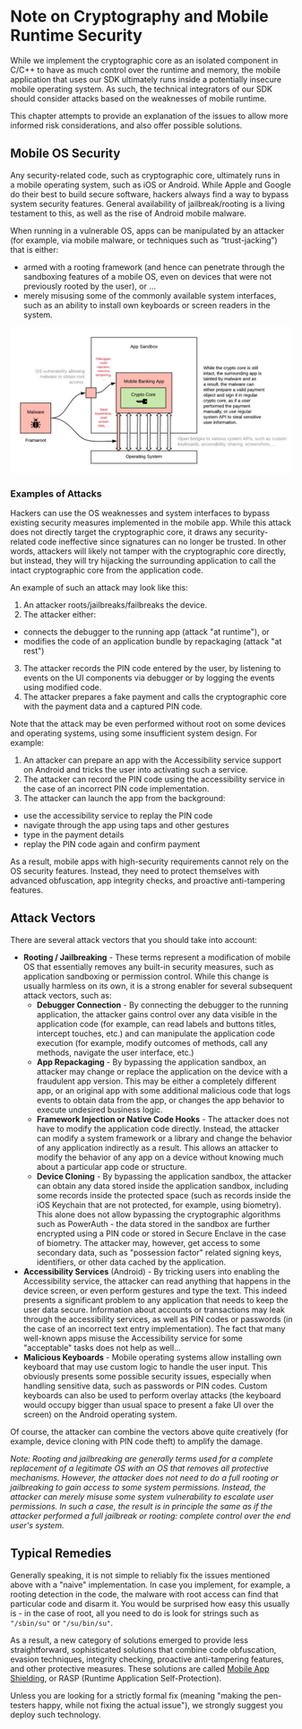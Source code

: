 # Note on Cryptography and Mobile Runtime Security

While we implement the cryptographic core as an isolated component in C/C++ to have as much control over the runtime and memory, the mobile application that uses our SDK ultimately runs inside a potentially insecure mobile operating system. As such, the technical integrators of our SDK should consider attacks based on the weaknesses of mobile runtime.

This chapter attempts to provide an explanation of the issues to allow more informed risk considerations, and also offer possible solutions.

## Mobile OS Security

Any security-related code, such as cryptographic core, ultimately runs in a mobile operating system, such as iOS or Android. While Apple and Google do their best to build secure software, hackers always find a way to bypass system security features. General availability of jailbreak/rooting is a living testament to this, as well as the rise of Android mobile malware.

When running in a vulnerable OS, apps can be manipulated by an attacker (for example, via mobile malware, or techniques such as “trust-jacking”) that is either:

- armed with a rooting framework (and hence can penetrate through the sandboxing features of a mobile OS, even on devices that were not previously rooted by the user), or …
- merely misusing some of the commonly available system interfaces, such as an ability to install own keyboards or screen readers in the system.

![ Weaknesses in Mobile Runtime ](./images/runtime-01.png)

### Examples of Attacks

Hackers can use the OS weaknesses and system interfaces to bypass existing security measures implemented in the mobile app. While this attack does not directly target the cryptographic core, it draws any security-related code ineffective since signatures can no longer be trusted. In other words, attackers will likely not tamper with the cryptographic core directly, but instead, they will try hijacking the surrounding application to call the intact cryptographic core from the application code.

An example of such an attack may look like this:

1. An attacker roots/jailbreaks/failbreaks the device.
2. The attacker either:
  - connects the debugger to the running app (attack "at runtime"), or
  - modifies the code of an application bundle by repackaging (attack "at rest")
3. The attacker records the PIN code entered by the user, by listening to events on the UI components via debugger or by logging the events using modified code.
4. The attacker prepares a fake payment and calls the cryptographic core with the payment data and a captured PIN code.

Note that the attack may be even performed without root on some devices and operating systems, using some insufficient system design. For example:

1. An attacker can prepare an app with the Accessibility service support on Android and tricks the user into activating such a service.
2. The attacker can record the PIN code using the accessibility service in the case of an incorrect PIN code implementation.
3. The attacker can launch the app from the background:
  - use the accessibility service to replay the PIN code
  - navigate through the app using taps and other gestures
  - type in the payment details
  - replay the PIN code again and confirm payment

As a result, mobile apps with high-security requirements cannot rely on the OS security features. Instead, they need to protect themselves with advanced obfuscation, app integrity checks, and proactive anti-tampering features.

## Attack Vectors

There are several attack vectors that you should take into account:

- **Rooting / Jailbreaking** - These terms represent a modification of mobile OS that essentially removes any built-in security measures, such as application sandboxing or permission control. While this change is usually harmless on its own, it is a strong enabler for several subsequent attack vectors, such as:
    - **Debugger Connection** - By connecting the debugger to the running application, the attacker gains control over any data visible in the application code (for example, can read labels and buttons titles, intercept touches, etc.) and can manipulate the application code execution (for example, modify outcomes of methods, call any methods, navigate the user interface, etc.)
    - **App Repackaging** - By bypassing the application sandbox, an attacker may change or replace the application on the device with a fraudulent app version. This may be either a completely different app, or an original app with some additional malicious code that logs events to obtain data from the app, or changes the app behavior to execute undesired business logic.
    - **Framework Injection or Native Code Hooks** - The attacker does not have to modify the application code directly. Instead, the attacker can modify a system framework or a library and change the behavior of any application indirectly as a result. This allows an attacker to modify the behavior of any app on a device without knowing much about a particular app code or structure.
    - **Device Cloning** - By bypassing the application sandbox, the attacker can obtain any data stored inside the application sandbox, including some records inside the protected space (such as records inside the iOS Keychain that are not protected, for example, using biometry). This alone does not allow bypassing the cryptographic algorithms such as PowerAuth - the data stored in the sandbox are further encrypted using a PIN code or stored in Secure Enclave in the case of biometry. The attacker may, however, get access to some secondary data, such as "possession factor" related signing keys, identifiers, or other data cached by the application.
- **Accessibility Services** (Android) - By tricking users into enabling the Accessibility service, the attacker can read anything that happens in the device screen, or even perform gestures and type the text. This indeed presents a significant problem to any application that needs to keep the user data secure. Information about accounts or transactions may leak through the accessibility services, as well as PIN codes or passwords (in the case of an incorrect text entry implementation). The fact that many well-known apps misuse the Accessibility service for some "acceptable" tasks does not help as well...
- **Malicious Keyboards** - Mobile operating systems allow installing own keyboard that may use custom logic to handle the user input. This obviously presents some possible security issues, especially when handling sensitive data, such as passwords or PIN codes. Custom keyboards can also be used to perform overlay attacks (the keyboard would occupy bigger than usual space to present a fake UI over the screen) on the Android operating system.

Of course, the attacker can combine the vectors above quite creatively (for example, device cloning with PIN code theft) to amplify the damage.

_Note: Rooting and jailbreaking are generally terms used for a complete replacement of a legitimate OS with an OS that removes all protective mechanisms. However, the attacker does not need to do a full rooting or jailbreaking to gain access to some system permissions. Instead, the attacker can merely misuse some system vulnerability to escalate user permissions. In such a case, the result is in principle the same as if the attacker performed a full jailbreak or rooting: complete control over the end user's system._

## Typical Remedies

Generally speaking, it is not simple to reliably fix the issues mentioned above with a "naive" implementation. In case you implement, for example, a rooting detection in the code, the malware with root access can find that particular code and disarm it. You would be surprised how easy this usually is - in the case of root, all you need to do is look for strings such as `"/sbin/su"` or `"/su/bin/su"`.

As a result, a new category of solutions emerged to provide less straightforward, sophisticated solutions that combine code obfuscation, evasion techniques, integrity checking, proactive anti-tampering features, and other protective measures. These solutions are called [Mobile App Shielding](https://wultra.com/mobile-app-shielding), or RASP (Runtime Application Self-Protection).

Unless you are looking for a strictly formal fix (meaning "making the pen-testers happy, while not fixing the actual issue"), we strongly suggest you deploy such technology.
